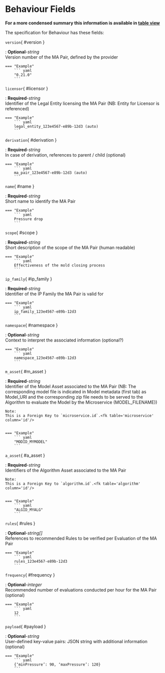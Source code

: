 <style>
  .md-content__button {
    display: none;
  }
</style>
# Behaviour Fields


**For a more condensed summary this information is available in [table view](/tables/ma_pair/)**



The specification for Behaviour
has these fields:

`version`{ #version }

:   **Optional**-*string*<br>
    Version number of the MA Pair, defined by the provider



    === "Example"
        ``` yaml     
        "0.21.0"
        ```

`licensor`{ #licensor }

:   **Required**-*string*<br>
    Identifier of the Legal Entity licensing the MA Pair (NB: Entity for Licensor is referenced)



    === "Example"
        ``` yaml     
        legal_entity_123e4567-e89b-12d3 (auto)
        ```

`derivation`{ #derivation }

:   **Required**-*string*<br>
    In case of derivation, references to parent / child (optional)



    === "Example"
        ``` yaml     
        ma_pair_123e4567-e89b-12d3 (auto)
        ```

`name`{ #name }

:   **Required**-*string*<br>
    Short name to identify the MA Pair



    === "Example"
        ``` yaml     
        Pressure drop
        ```

`scope`{ #scope }

:   **Required**-*string*<br>
    Short description of the scope of the MA Pair (human readable)



    === "Example"
        ``` yaml     
        Effectiveness of the mold closing process
        ```

`ip_family`{ #ip_family }

:   **Required**-*string*<br>
    Identifier of the IP Family the MA Pair is valid for



    === "Example"
        ``` yaml     
        ip_family_123e4567-e89b-12d3
        ```

`namespace`{ #namespace }

:   **Optional**-*string*<br>
    Context to interpret the associated information (optional?)



    === "Example"
        ``` yaml     
        namespace_123e4567-e89b-12d3
        ```

`m_asset`{ #m_asset }

:   **Required**-*string*<br>
    Identifier of the Model Asset associated to the MA Pair (NB: The corresponding model file is indicated in Model metadata (first tab) as Model_URI and the corresponding zip file needs to be served to the Algorithm to evaluate the Model by the Microservice (MODEL_FILENAME))


    Note:
    This is a Foreign Key to `microservice.id`.<fk table='microservice' column='id'/>


    === "Example"
        ``` yaml     
        "MODID_MYMODEL"
        ```

`a_asset`{ #a_asset }

:   **Required**-*string*<br>
    Identifiers of the Algorithm Asset associated to the MA Pair


    Note:
    This is a Foreign Key to `algorithm.id`.<fk table='algorithm' column='id'/>


    === "Example"
        ``` yaml     
        "ALGID_MYALG"
        ```

`rules`{ #rules }

:   **Optional**-*string[]*<br>
    References to recommended Rules to be verified per Evaluation of the MA Pair



    === "Example"
        ``` yaml     
        rules_123e4567-e89b-12d3
        ```

`frequency`{ #frequency }

:   **Optional**-*integer*<br>
    Recommended number of evaluations conducted per hour for the MA Pair (optional)



    === "Example"
        ``` yaml     
        12
        ```

`payload`{ #payload }

:   **Optional**-*string*<br>
    User-defined key-value pairs: JSON string with additional information (optional)



    === "Example"
        ``` yaml     
        {‘minPressure’: 90, ‘maxPressure’: 120}
        ```

